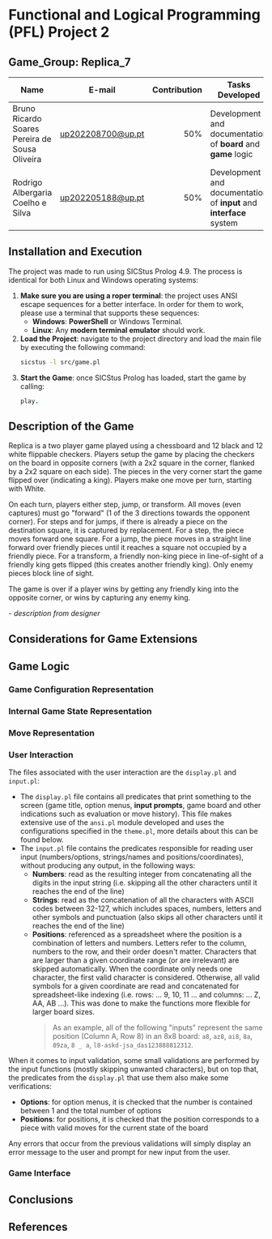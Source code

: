 # Functional and Logical Programming (PFL) Project 2

## Game_Group: Replica_7

| Name                                           | E-mail            | Contribution | Tasks Developed                                                     |
| ---------------------------------------------- | ----------------- | -----------: | ------------------------------------------------------------------- |
| Bruno Ricardo Soares Pereira de Sousa Oliveira | up202208700@up.pt |          50% | Development and documentation of **board** and **game** logic       |
| Rodrigo Albergaria Coelho e Silva              | up202205188@up.pt |          50% | Development and documentation of **input** and **interface** system |

## Installation and Execution

The project was made to run using SICStus Prolog 4.9. The process is identical for both Linux and Windows operating systems:

1. **Make sure you are using a roper terminal**: the project uses ANSI escape sequences for a better interface. In order for them to work, please use a terminal that supports these sequences:
   - **Windows**: **PowerShell** or Windows Terminal.
   - **Linux**: Any **modern terminal emulator** should work.
2. **Load the Project**: navigate to the project directory and load the main file by executing the following command:
   ```bash
   sicstus -l src/game.pl
   ```
3. **Start the Game**: once SICStus Prolog has loaded, start the game by calling:
   ```prolog
   play.
   ```

## Description of the Game

Replica is a two player game played using a chessboard and 12 black and 12 white flippable checkers. Players setup the game by placing the checkers on the board in opposite corners (with a 2x2 square in the corner, flanked by a 2x2 square on each side). The pieces in the very corner start the game flipped over (indicating a king). Players make one move per turn, starting with White.

On each turn, players either step, jump, or transform. All moves (even captures) must go "forward" (1 of the 3 directions towards the opponent corner). For steps and for jumps, if there is already a piece on the destination square, it is captured by replacement. For a step, the piece moves forward one square. For a jump, the piece moves in a straight line forward over friendly pieces until it reaches a square not occupied by a friendly piece. For a transform, a friendly non-king piece in line-of-sight of a friendly king gets flipped (this creates another friendly king). Only enemy pieces block line of sight.

The game is over if a player wins by getting any friendly king into the opposite corner, or wins by capturing any enemy king.

\- _description from designer_

## Considerations for Game Extensions

## Game Logic

### Game Configuration Representation

### Internal Game State Representation

### Move Representation

### User Interaction

The files associated with the user interaction are the `display.pl` and `input.pl`:

- The `display.pl` file contains all predicates that print something to the screen (game title, option menus, **input prompts**, game board and other indications such as evaluation or move history). This file makes extensive use of the `ansi.pl` module developed and uses the configurations specified in the `theme.pl`, more details about this can be found below.
- The `input.pl` file contains the predicates responsible for reading user input (numbers/options, strings/names and positions/coordinates), without producing any output, in the following ways:
  - **Numbers**: read as the resulting integer from concatenating all the digits in the input string (i.e. skipping all the other characters until it reaches the end of the line)
  - **Strings**: read as the concatenation of all the characters with ASCII codes between 32-127, which includes spaces, numbers, letters and other symbols and punctuation (also skips all other characters until it reaches the end of the line)
  - **Positions**: referenced as a spreadsheet where the position is a combination of letters and numbers. Letters refer to the column, numbers to the row, and their order doesn't matter. Characters that are larger than a given coordinate range (or are irrelevant) are skipped automatically. When the coordinate only needs one character, the first valid character is considered. Otherwise, all valid symbols for a given coordinate are read and concatenated for spreadsheet-like indexing (i.e. rows: ... 9, 10, 11 ... and columns: ... Z, AA, AB ...). This was done to make the functions more flexible for larger board sizes.
    > As an example, all of the following "inputs" represent the same position (Column A, Row 8) in an 8x8 board: `a8`, `az8`, `ai8`, `8a`, `89za`, `8 _ a`, `l8-askd-jsa_das123888812312`.

When it comes to input validation, some small validations are performed by the input functions (mostly skipping unwanted characters), but on top that, the predicates from the `display.pl` that use them also make some verifications:

- **Options**: for option menus, it is checked that the number is contained between 1 and the total number of options
- **Positions**: for positions, it is checked that the position corresponds to a piece with valid moves for the current state of the board

Any errors that occur from the previous validations will simply display an error message to the user and prompt for new input from the user.

### Game Interface

## Conclusions

## References
